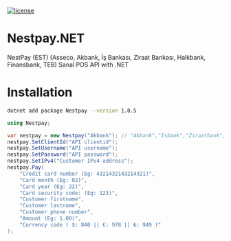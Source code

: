 [![license](https://img.shields.io/:license-mit-blue.svg)](https://github.com/ozgur-soft/Nestpay.NET/blob/main/LICENSE.md)

# Nestpay.NET
NestPay (EST) (Asseco, Akbank, İş Bankası, Ziraat Bankası, Halkbank, Finansbank, TEB) Sanal POS API with .NET

# Installation
```bash
dotnet add package Nestpay --version 1.0.5
```

```c#
using Nestpay;

var nestpay = new Nestpay("Akbank"); // "Akbank","Isbank","Ziraatbank","Halkbank","Finansbank","Teb"
nestpay.SetClientId("API clientid");
nestpay.SetUsername("API username");
nestpay.SetPassword("API password");
nestpay.SetIPv4("Customer IPv4 address");
nestpay.Pay(
    "Credit card number (Eg: 4321432143214321)",
    "Card month (Eg: 02)",
    "Card year (Eg: 22)",
    "Card security code: (Eg: 123)",
    "Customer firstname",
    "Customer lastname",
    "Customer phone number",
    "Amount (Eg: 1.00)",
    "Currency code ( $: 840 || €: 978 || ₺: 949 )"
);
```
